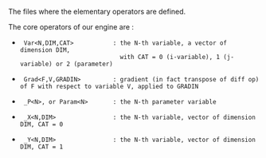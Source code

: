 The files where the elementary operators are defined.

The core operators of our engine are :
*      Var<N,DIM,CAT>           : the N-th variable, a vector of dimension DIM,
                                  with CAT = 0 (i-variable), 1 (j-variable) or 2 (parameter)
*      Grad<F,V,GRADIN>         : gradient (in fact transpose of diff op) of F with respect to variable V, applied to GRADIN
*      _P<N>, or Param<N>       : the N-th parameter variable
*      _X<N,DIM>                : the N-th variable, vector of dimension DIM, CAT = 0
*      _Y<N,DIM>                : the N-th variable, vector of dimension DIM, CAT = 1

